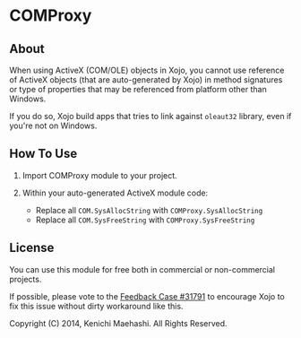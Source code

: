COMProxy
=========================

About
--------------------

When using ActiveX (COM/OLE) objects in Xojo, you cannot use reference of ActiveX objects (that are auto-generated by Xojo) in method signatures or type of properties that may be referenced from platform other than Windows.

If you do so, Xojo build apps that tries to link against `oleaut32` library, even if you're not on Windows.

How To Use
--------------------

1. Import COMProxy module to your project.
2. Within your auto-generated ActiveX module code:

   - Replace all `COM.SysAllocString` with `COMProxy.SysAllocString`
   - Replace all `COM.SysFreeString` with `COMProxy.SysFreeString`

License
--------------------

You can use this module for free both in commercial or non-commercial projects.

If possible, please vote to the [Feedback Case #31791](feedback://showreport?report_id=31791) to encourage Xojo to fix this issue without dirty workaround like this.

Copyright (C) 2014, Kenichi Maehashi. All Rights Reserved.
